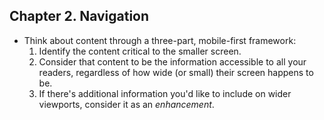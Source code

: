 ## Chapter 2. Navigation
- Think about content through a three-part, mobile-first framework:
	1. Identify the content critical to the smaller screen.
	2. Consider that content to be the information accessible to all your readers, regardless of how wide (or small) their screen happens to be.
	3. If there's additional information you'd like to include on wider viewports, consider it as an *enhancement*.

